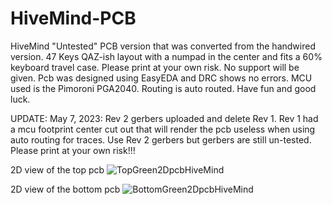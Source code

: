 # HiveMind-PCB
HiveMind "Untested" PCB version that was converted from the handwired version. 47 Keys QAZ-ish layout with a numpad in the center and fits a 60% keyboard travel case.
Please print at your own risk.  No support will be given.  Pcb was designed using EasyEDA and DRC shows no errors.  MCU used is the Pimoroni PGA2040. Routing is auto routed. Have fun and good luck.

UPDATE: May 7, 2023: Rev 2 gerbers uploaded and delete Rev 1.  Rev 1 had a mcu footprint center cut out that will render the pcb useless when using auto routing for traces.  Use Rev 2 gerbers but gerbers are still un-tested. Please print at your own risk!!!


2D view of the top pcb
![TopGreen2DpcbHiveMind](https://user-images.githubusercontent.com/118025702/235424294-5cd16d7b-a916-4a12-aa5a-1308663bb556.png)

2D view of the bottom pcb
![BottomGreen2DpcbHiveMind](https://user-images.githubusercontent.com/118025702/235424317-f1e984bb-2bc6-49c5-a247-89298e48c93d.png)

